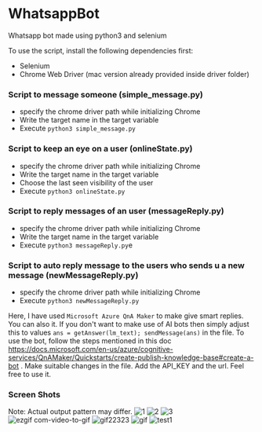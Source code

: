# WhatsappBot
Whatsapp bot made using python3 and selenium

To use the script, install the following dependencies first:
* Selenium
* Chrome Web Driver (mac version already provided inside driver folder)

### Script to message someone (simple_message.py)
* specify the chrome driver path while initializing Chrome
* Write the target name in the target variable
* Execute ```python3 simple_message.py```

### Script to keep an eye on a user (onlineState.py)
* specify the chrome driver path while initializing Chrome
* Write the target name in the target variable
* Choose the last seen visibility of the user
* Execute ```python3 onlineState.py```

### Script to reply messages of an user (messageReply.py)
* specify the chrome driver path while initializing Chrome
* Write the target name in the target variable
* Execute ```python3 messageReply.py```e

### Script to auto reply message to the users who sends u a new message (newMessageReply.py)
* specify the chrome driver path while initializing Chrome
* Execute ```python3 newMessageReply.py```

Here, I have used ```Microsoft Azure QnA Maker``` to make give smart replies. You can also it. If you don't want to make use of AI bots then simply adjust this to values ```ans = getAnswer(lm_text); sendMessage(ans)``` in the file.
To use the bot, follow the steps mentioned in this doc https://docs.microsoft.com/en-us/azure/cognitive-services/QnAMaker/Quickstarts/create-publish-knowledge-base#create-a-bot .
Make suitable changes in the file. Add the API_KEY and the url. Feel free to use it.

### Screen Shots
Note: Actual output pattern may differ.
![1](https://user-images.githubusercontent.com/43731599/79439894-ffe17400-7ff2-11ea-9f12-1076a34a1d30.jpeg)
![2](https://user-images.githubusercontent.com/43731599/79439903-0374fb00-7ff3-11ea-88da-a4b6e513841e.jpeg)
![3](https://user-images.githubusercontent.com/43731599/79478102-9ed49300-8028-11ea-9f71-8f9e1bafbcbe.jpg)
![ezgif com-video-to-gif](https://user-images.githubusercontent.com/43731599/79620034-3ec71500-812c-11ea-9f02-948834162a94.gif)
![gif22323](https://user-images.githubusercontent.com/43731599/79667353-9b313f80-81d3-11ea-836e-da106ae199da.gif)
![gif](https://user-images.githubusercontent.com/43731599/79632685-93937b80-817e-11ea-83d4-bc4f43e1e08e.gif)
![test1](https://user-images.githubusercontent.com/43731599/79477953-72b91200-8028-11ea-9395-e6837b5eb1a1.jpeg)

